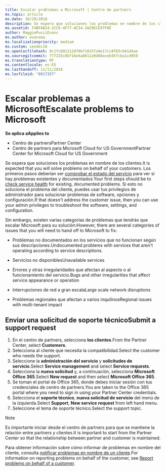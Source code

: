 ```yaml
---
title: Escalar problemas a Microsoft | Centro de partners
ms.topic: article
ms.date: 10/29/2018
description: Se espera que soluciones los problemas en nombre de los clientes. Sin embargo, hay varias categorías de problemas que tendrás que escalar Microsoft para su solución.
ms.assetid: F4BFAB24-2CC6-4F77-AC54-2A29ECE97F0E
author: MaggiePucciEvans
ms.author: evansma
ms.localizationpriority: medium
ms.custom: seodec18
ms.openlocfilehash: 0c1fc091212d70bf18337a9e17cc8f83cb61d4ae
ms.sourcegitcommit: 777225c8bf16e4a8811a9d88aceb45fcba1cd959
ms.translationtype: MT
ms.contentlocale: es-ES
ms.lasthandoff: 12/11/2018
ms.locfileid: "8917357"
---
```

# <a name="escalate-problems-to-microsoft"></a><span data-ttu-id="af576-104">Escalar problemas a Microsoft</span><span class="sxs-lookup"><span data-stu-id="af576-104">Escalate problems to Microsoft</span></span>

**<span data-ttu-id="af576-105">Se aplica a</span><span class="sxs-lookup"><span data-stu-id="af576-105">Applies to</span></span>**

-  <span data-ttu-id="af576-106">Centro de partners</span><span class="sxs-lookup"><span data-stu-id="af576-106">Partner Center</span></span>
-  <span data-ttu-id="af576-107">Centro de partners para Microsoft Cloud for US Government</span><span class="sxs-lookup"><span data-stu-id="af576-107">Partner Center for Microsoft Cloud for US Government</span></span>


<span data-ttu-id="af576-108">Se espera que soluciones los problemas en nombre de los clientes.</span><span class="sxs-lookup"><span data-stu-id="af576-108">It is expected that you will solve problems on behalf of your customers.</span></span> <span data-ttu-id="af576-109">Los primeros pasos deberían ser [comprobar el estado del servicio](check-service-health.md) para ver si hay problemas existentes y documentados.</span><span class="sxs-lookup"><span data-stu-id="af576-109">Your first steps should be to [check service health](check-service-health.md) for existing, documented problems.</span></span> <span data-ttu-id="af576-110">Si esto no soluciona el problema del cliente, puedes usar tus privilegios de administrador para solucionar problemas de software, opciones y configuración.</span><span class="sxs-lookup"><span data-stu-id="af576-110">If that doesn't address the customer issue, then you can use your admin privileges to troubleshoot the software, settings, and configuration.</span></span>

<span data-ttu-id="af576-111">Sin embargo, existen varias categorías de problemas que tendrás que escalar Microsoft para su solución:</span><span class="sxs-lookup"><span data-stu-id="af576-111">However, there are several categories of issues that you will need to hand off to Microsoft to fix:</span></span>

-   <span data-ttu-id="af576-112">Problemas no documentados en los servicios que no funcionan según sus descripciones.</span><span class="sxs-lookup"><span data-stu-id="af576-112">Undocumented problems with services that aren't operating according to service descriptions.</span></span>

-   <span data-ttu-id="af576-113">Servicios no disponibles</span><span class="sxs-lookup"><span data-stu-id="af576-113">Unavailable services</span></span>

-   <span data-ttu-id="af576-114">Errores y otras irregularidades que afectan al aspecto o al funcionamiento del servicio.</span><span class="sxs-lookup"><span data-stu-id="af576-114">Bugs and other irregularities that affect service appearance or operation</span></span>

-   <span data-ttu-id="af576-115">Interrupciones de red a gran escala</span><span class="sxs-lookup"><span data-stu-id="af576-115">Large scale network disruptions</span></span>

-   <span data-ttu-id="af576-116">Problemas regionales que afectan a varios inquilinos</span><span class="sxs-lookup"><span data-stu-id="af576-116">Regional issues with multi-tenant impact</span></span>

## <a name="submit-a-support-request"></a><span data-ttu-id="af576-117">Enviar una solicitud de soporte técnico</span><span class="sxs-lookup"><span data-stu-id="af576-117">Submit a support request</span></span>

1. <span data-ttu-id="af576-118">En el centro de partners, selecciona **los clientes**.</span><span class="sxs-lookup"><span data-stu-id="af576-118">From the Partner Center, select **Customers**.</span></span>
2. <span data-ttu-id="af576-119">Selecciona al cliente que necesita la compatibilidad.</span><span class="sxs-lookup"><span data-stu-id="af576-119">Select the customer who needs the support.</span></span>
3. <span data-ttu-id="af576-120">Seleccione la **administración del servicio** y **solicitudes de servicio**.</span><span class="sxs-lookup"><span data-stu-id="af576-120">Select **Service management** and select **Service requests**.</span></span>
4. <span data-ttu-id="af576-121">Selecciona la **nueva solicitud** y, a continuación, selecciona **Microsoft Office 365**.</span><span class="sxs-lookup"><span data-stu-id="af576-121">Select **New request** and then select **Microsoft Office 365**.</span></span>
5. <span data-ttu-id="af576-122">Se toman el portal de Office 365, donde debes iniciar sesión con tus credenciales de centro de partners.</span><span class="sxs-lookup"><span data-stu-id="af576-122">You are taken to the Office 365 portal where you need to sign in using your Partner Center credentials.</span></span>
6. <span data-ttu-id="af576-123">Selecciona el **soporte técnico**, **nueva solicitud de servicio** del menú de la izquierda.</span><span class="sxs-lookup"><span data-stu-id="af576-123">Select **Support**, **New service request** from left hand menu.</span></span>
7. <span data-ttu-id="af576-124">Seleccione el tema de soporte técnico.</span><span class="sxs-lookup"><span data-stu-id="af576-124">Select the support topic.</span></span>

>[!NOTE]
><span data-ttu-id="af576-125">Es importante iniciar desde el centro de partners para que se mantiene la relación entre partners y clientes.</span><span class="sxs-lookup"><span data-stu-id="af576-125">It is important to start from the Partner Center so that the relationship between partner and customer is maintained.</span></span> 


<span data-ttu-id="af576-126">Para obtener información sobre cómo informar de problemas en nombre del cliente, consulta [notificar problemas en nombre de un cliente](report-problems-on-behalf-of-a-customer.md).</span><span class="sxs-lookup"><span data-stu-id="af576-126">For information on reporting problems on behalf of the customer, see [Report problems on behalf of a customer](report-problems-on-behalf-of-a-customer.md).</span></span>

 

 



